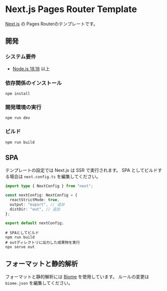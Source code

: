 # Next.js Pages Router Template

[Next.js](https://nextjs.org) の Pages Routerのテンプレートです。

## 開発

### システム要件

- [Node.js 18.18](https://nodejs.org) 以上

### 依存関係のインストール

```shell
npm install
```

### 開発環境の実行

```shell
npm run dev
```

### ビルド

```shell
npm run build
```

## SPA

テンプレートの設定では Next.js は SSR で実行されます。
SPA としてビルドする場合は `next.config.ts` を編集してください。

```typescript
import type { NextConfig } from "next";

const nextConfig: NextConfig = {
  reactStrictMode: true,
  output: "export", // 追加
  distDir: "out", // 追加
};

export default nextConfig;
```

```shell
# SPAとしてビルド
npm run build
# outディレクトリに出力した成果物を実行
npx serve out
```

## フォーマットと静的解析

フォーマットと静的解析には [Biome](https://biomejs.dev) を使用しています。
ルールの変更は `biome.json` を編集してください。
